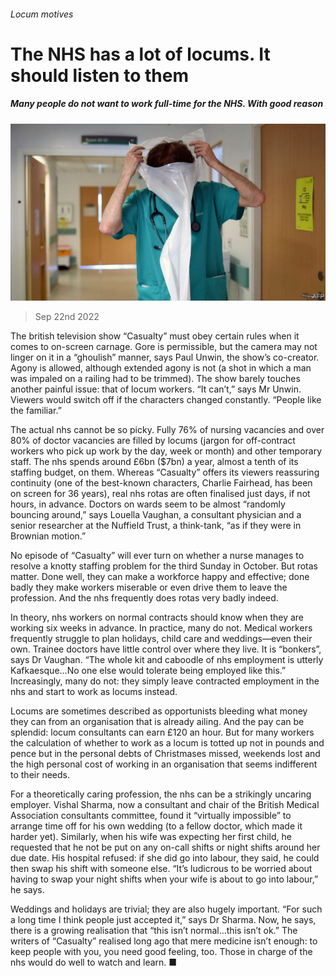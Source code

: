 ###### Locum motives

# The NHS has a lot of locums. It should listen to them 

##### Many people do not want to work full-time for the NHS. With good reason 

![image](images/20220924_BRP501.jpg) 

> Sep 22nd 2022 

The british television show “Casualty” must obey certain rules when it comes to on-screen carnage. Gore is permissible, but the camera may not linger on it in a “ghoulish” manner, says Paul Unwin, the show’s co-creator. Agony is allowed, although extended agony is not (a shot in which a man was impaled on a railing had to be trimmed). The show barely touches another painful issue: that of locum workers. “It can’t,” says Mr Unwin. Viewers would switch off if the characters changed constantly. “People like the familiar.”

The actual nhs cannot be so picky. Fully 76% of nursing vacancies and over 80% of doctor vacancies are filled by locums (jargon for off-contract workers who pick up work by the day, week or month) and other temporary staff. The nhs spends around £6bn ($7bn) a year, almost a tenth of its staffing budget, on them. Whereas “Casualty” offers its viewers reassuring continuity (one of the best-known characters, Charlie Fairhead, has been on screen for 36 years), real nhs rotas are often finalised just days, if not hours, in advance. Doctors on wards seem to be almost “randomly bouncing around,” says Louella Vaughan, a consultant physician and a senior researcher at the Nuffield Trust, a think-tank, “as if they were in Brownian motion.”

No episode of “Casualty” will ever turn on whether a nurse manages to resolve a knotty staffing problem for the third Sunday in October. But rotas matter. Done well, they can make a workforce happy and effective; done badly they make workers miserable or even drive them to leave the profession. And the nhs frequently does rotas very badly indeed. 

In theory, nhs workers on normal contracts should know when they are working six weeks in advance. In practice, many do not. Medical workers frequently struggle to plan holidays, child care and weddings—even their own. Trainee doctors have little control over where they live. It is “bonkers”, says Dr Vaughan. “The whole kit and caboodle of nhs employment is utterly Kafkaesque…No one else would tolerate being employed like this.” Increasingly, many do not: they simply leave contracted employment in the nhs and start to work as locums instead.

Locums are sometimes described as opportunists bleeding what money they can from an organisation that is already ailing. And the pay can be splendid: locum consultants can earn £120 an hour. But for many workers the calculation of whether to work as a locum is totted up not in pounds and pence but in the personal debts of Christmases missed, weekends lost and the high personal cost of working in an organisation that seems indifferent to their needs.

For a theoretically caring profession, the nhs can be a strikingly uncaring employer. Vishal Sharma, now a consultant and chair of the British Medical Association consultants committee, found it “virtually impossible” to arrange time off for his own wedding (to a fellow doctor, which made it harder yet). Similarly, when his wife was expecting her first child, he requested that he not be put on any on-call shifts or night shifts around her due date. His hospital refused: if she did go into labour, they said, he could then swap his shift with someone else. “It’s ludicrous to be worried about having to swap your night shifts when your wife is about to go into labour,” he says. 

Weddings and holidays are trivial; they are also hugely important. “For such a long time I think people just accepted it,” says Dr Sharma. Now, he says, there is a growing realisation that “this isn’t normal…this isn’t ok.” The writers of “Casualty” realised long ago that mere medicine isn’t enough: to keep people with you, you need good feeling, too. Those in charge of the nhs would do well to watch and learn. ■

